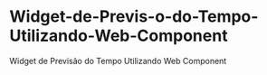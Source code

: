 # Widget-de-Previs-o-do-Tempo-Utilizando-Web-Component
Widget de Previsão do Tempo Utilizando Web Component
